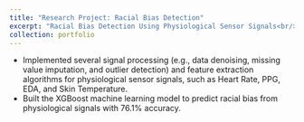 ```yaml
---
title: "Research Project: Racial Bias Detection"
excerpt: "Racial Bias Detection Using Physiological Sensor Signals<br/><img src='/images/racial.png'>"
collection: portfolio
---
```


* Implemented several signal processing (e.g., data denoising, missing value imputation, and outlier detection) and feature extraction algorithms for physiological sensor signals, such as Heart Rate, PPG, EDA, and Skin Temperature. 
* Built the XGBoost machine learning model to predict racial bias from physiological signals with 76.1% accuracy.


